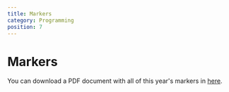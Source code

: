 ```yaml
---
title: Markers
category: Programming
position: 7
---
```

# Markers

You can download a PDF document with all of this year's markers in [here](/Markers-2024.pdf).
